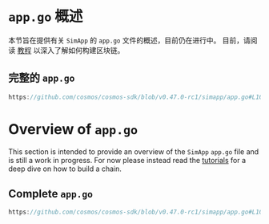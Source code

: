 # `app.go` 概述

本节旨在提供有关 `SimApp` 的 `app.go` 文件的概述，目前仍在进行中。
目前，请阅读 [教程](https://tutorials.cosmos.network) 以深入了解如何构建区块链。

## 完整的 `app.go`

```go reference
https://github.com/cosmos/cosmos-sdk/blob/v0.47.0-rc1/simapp/app.go#L107-L738
```



# Overview of `app.go`

This section is intended to provide an overview of the `SimApp` `app.go` file and is still a work in progress.
For now please instead read the [tutorials](https://tutorials.cosmos.network) for a deep dive on how to build a chain.

## Complete `app.go`

```go reference
https://github.com/cosmos/cosmos-sdk/blob/v0.47.0-rc1/simapp/app.go#L107-L738
```
